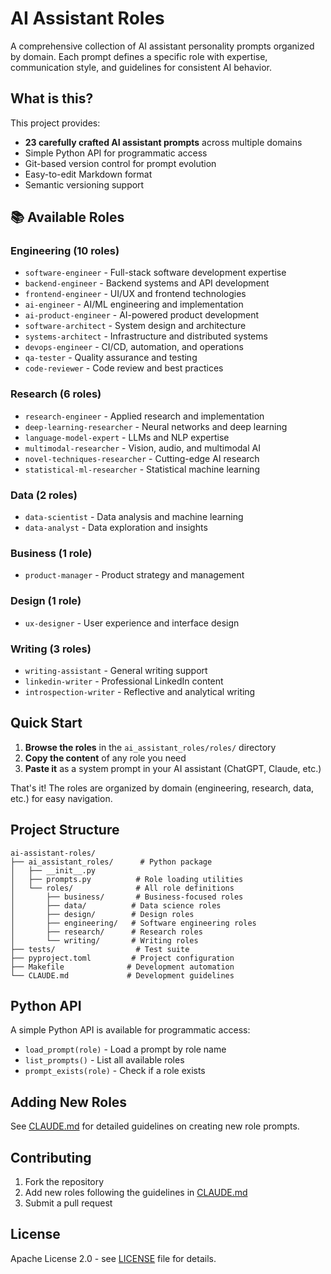 # AI Assistant Roles

A comprehensive collection of AI assistant personality prompts organized by domain. Each prompt defines a specific role with expertise, communication style, and guidelines for consistent AI behavior.

## What is this?

This project provides:
- **23 carefully crafted AI assistant prompts** across multiple domains
- Simple Python API for programmatic access
- Git-based version control for prompt evolution
- Easy-to-edit Markdown format
- Semantic versioning support

## 📚 Available Roles

### Engineering (10 roles)
- `software-engineer` - Full-stack software development expertise
- `backend-engineer` - Backend systems and API development
- `frontend-engineer` - UI/UX and frontend technologies
- `ai-engineer` - AI/ML engineering and implementation
- `ai-product-engineer` - AI-powered product development
- `software-architect` - System design and architecture
- `systems-architect` - Infrastructure and distributed systems
- `devops-engineer` - CI/CD, automation, and operations
- `qa-tester` - Quality assurance and testing
- `code-reviewer` - Code review and best practices

### Research (6 roles)
- `research-engineer` - Applied research and implementation
- `deep-learning-researcher` - Neural networks and deep learning
- `language-model-expert` - LLMs and NLP expertise
- `multimodal-researcher` - Vision, audio, and multimodal AI
- `novel-techniques-researcher` - Cutting-edge AI research
- `statistical-ml-researcher` - Statistical machine learning

### Data (2 roles)
- `data-scientist` - Data analysis and machine learning
- `data-analyst` - Data exploration and insights

### Business (1 role)
- `product-manager` - Product strategy and management

### Design (1 role)
- `ux-designer` - User experience and interface design

### Writing (3 roles)
- `writing-assistant` - General writing support
- `linkedin-writer` - Professional LinkedIn content
- `introspection-writer` - Reflective and analytical writing

## Quick Start

1. **Browse the roles** in the `ai_assistant_roles/roles/` directory
2. **Copy the content** of any role you need  
3. **Paste it** as a system prompt in your AI assistant (ChatGPT, Claude, etc.)

That's it! The roles are organized by domain (engineering, research, data, etc.) for easy navigation.

## Project Structure

```
ai-assistant-roles/
├── ai_assistant_roles/      # Python package
│   ├── __init__.py
│   ├── prompts.py          # Role loading utilities
│   └── roles/              # All role definitions
│       ├── business/       # Business-focused roles
│       ├── data/          # Data science roles
│       ├── design/        # Design roles
│       ├── engineering/   # Software engineering roles
│       ├── research/      # Research roles
│       └── writing/       # Writing roles
├── tests/                  # Test suite
├── pyproject.toml         # Project configuration
├── Makefile              # Development automation
└── CLAUDE.md             # Development guidelines
```

## Python API

A simple Python API is available for programmatic access:
- `load_prompt(role)` - Load a prompt by role name
- `list_prompts()` - List all available roles
- `prompt_exists(role)` - Check if a role exists

## Adding New Roles

See [CLAUDE.md](CLAUDE.md) for detailed guidelines on creating new role prompts.

## Contributing

1. Fork the repository
2. Add new roles following the guidelines in [CLAUDE.md](CLAUDE.md)
3. Submit a pull request

## License

Apache License 2.0 - see [LICENSE](LICENSE) file for details.